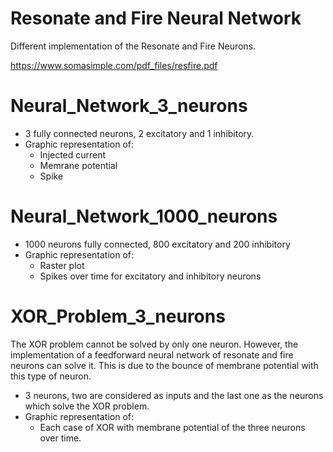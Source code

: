 # Resonate and Fire Neural Network

Different implementation of the Resonate and Fire Neurons. 

https://www.somasimple.com/pdf_files/resfire.pdf

# Neural_Network_3_neurons

- 3 fully connected neurons, 2 excitatory and 1 inhibitory. 
- Graphic representation of:
    - Injected current 
    - Memrane potential
    - Spike 

# Neural_Network_1000_neurons

- 1000 neurons fully connected, 800 excitatory and 200 inhibitory 
- Graphic representation of:
    - Raster plot
    - Spikes over time for excitatory and inhibitory neurons

# XOR_Problem_3_neurons

The XOR problem cannot be solved by only one neuron. However, the implementation of a feedforward
neural network of resonate and fire neurons can solve it. This is due to the bounce of membrane potential 
with this type of neuron. 

- 3 neurons, two are considered as inputs and the last one as the neurons which solve the XOR problem.
- Graphic representation of: 
    - Each case of XOR with membrane potential of the three neurons over time.
